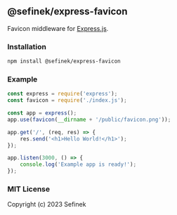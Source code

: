 ## @sefinek/express-favicon
Favicon middleware for [Express.js](https://github.com/expressjs/express).

### Installation
```bash
npm install @sefinek/express-favicon
```

### Example
```js
const express = require('express');
const favicon = require('./index.js');

const app = express();
app.use(favicon(__dirname + '/public/favicon.png'));

app.get('/', (req, res) => {
    res.send('<h1>Hello World!</h1>');
});

app.listen(3000, () => {
    console.log('Example app is ready!');
});
```

### MIT License
Copyright (c) 2023 Sefinek